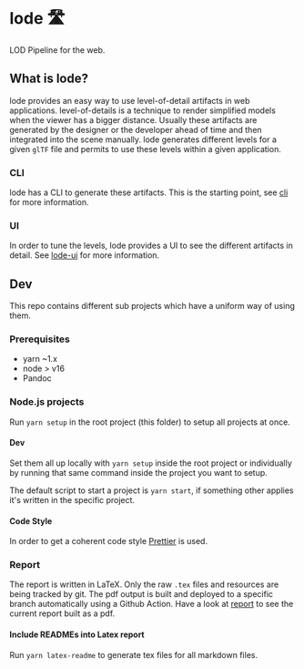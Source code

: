 # lode 🛣
LOD Pipeline for the web.

## What is lode?

lode provides an easy way to use level-of-detail artifacts in web applications.
level-of-details is a technique to render simplified models when the viewer has a bigger distance.
Usually these artifacts are generated by the designer or the developer ahead of time and then integrated into the scene manually.
lode generates different levels for a given `glTF` file and permits to use these levels within a given application.

### CLI

lode has a CLI to generate these artifacts. This is the starting point, see [cli](./cli/README.md) for more information.
### UI

In order to tune the levels, lode provides a UI to see the different artifacts in detail. See [lode-ui](./lode-ui/README.md) for more information.

## Dev

This repo contains different sub projects which have a uniform way of using them.

### Prerequisites
- yarn ~1.x
- node > v16
- Pandoc

### Node.js projects

Run `yarn setup` in the root project (this folder) to setup all projects at once.

#### Dev

Set them all up locally with `yarn setup` inside the root project or individually by running that same command inside the project you want to setup.

The default script to start a project is `yarn start`, if something other applies it's written in the specific project.

#### Code Style

In order to get a coherent code style [Prettier](https://prettier.io/) is used.

### Report

The report is written in LaTeX. Only the raw `.tex` files and resources are being tracked by git.
The pdf output is built and deployed to a specific branch automatically using a Github Action.
Have a look at [report](https://github.com/kreativwebdesign/lode/blob/report/report.pdf) to see the current report built as a pdf.

#### Include READMEs into Latex report

Run `yarn latex-readme` to generate tex files for all markdown files.